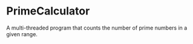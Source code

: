 # PrimeCalculator
A multi-threaded program that counts the number of prime numbers in a given range.
